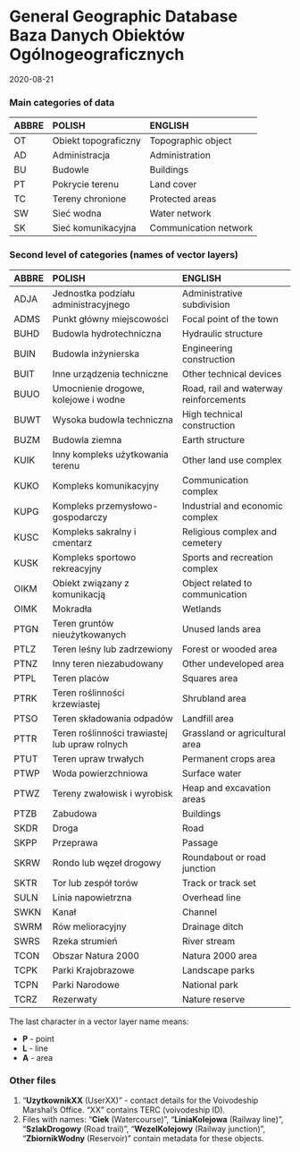 General Geographic Database  
Baza Danych Obiektów Ogólnogeograficznych
================
2020-08-21

<!-- General Geographic Database -->

<!-- Baza Danych Obiektów Ogólnogeograficznych -->

### Main categories of data

| ABBRE | POLISH               | ENGLISH               |
| :---- | :------------------- | :-------------------- |
| OT    | Obiekt topograficzny | Topographic object    |
| AD    | Administracja        | Administration        |
| BU    | Budowle              | Buildings             |
| PT    | Pokrycie terenu      | Land cover            |
| TC    | Tereny chronione     | Protected areas       |
| SW    | Sieć wodna           | Water network         |
| SK    | Sieć komunikacyjna   | Communication network |

### Second level of categories (names of vector layers)

| ABBRE | POLISH                                         | ENGLISH                                |
| :---- | :--------------------------------------------- | :------------------------------------- |
| ADJA  | Jednostka podziału administracyjnego           | Administrative subdivision             |
| ADMS  | Punkt główny miejscowości                      | Focal point of the town                |
| BUHD  | Budowla hydrotechniczna                        | Hydraulic structure                    |
| BUIN  | Budowla inżynierska                            | Engineering construction               |
| BUIT  | Inne urządzenia techniczne                     | Other technical devices                |
| BUUO  | Umocnienie drogowe, kolejowe i wodne           | Road, rail and waterway reinforcements |
| BUWT  | Wysoka budowla techniczna                      | High technical construction            |
| BUZM  | Budowla ziemna                                 | Earth structure                        |
| KUIK  | Inny kompleks użytkowania terenu               | Other land use complex                 |
| KUKO  | Kompleks komunikacyjny                         | Communication complex                  |
| KUPG  | Kompleks przemysłowo-gospodarczy               | Industrial and economic complex        |
| KUSC  | Kompleks sakralny i cmentarz                   | Religious complex and cemetery         |
| KUSK  | Kompleks sportowo rekreacyjny                  | Sports and recreation complex          |
| OIKM  | Obiekt związany z komunikacją                  | Object related to communication        |
| OIMK  | Mokradła                                       | Wetlands                               |
| PTGN  | Teren gruntów nieużytkowanych                  | Unused lands area                      |
| PTLZ  | Teren leśny lub zadrzewiony                    | Forest or wooded area                  |
| PTNZ  | Inny teren niezabudowany                       | Other undeveloped area                 |
| PTPL  | Teren placów                                   | Squares area                           |
| PTRK  | Teren roślinności krzewiastej                  | Shrubland area                         |
| PTSO  | Teren składowania odpadów                      | Landfill area                          |
| PTTR  | Teren roślinności trawiastej lub upraw rolnych | Grassland or agricultural area         |
| PTUT  | Teren upraw trwałych                           | Permanent crops area                   |
| PTWP  | Woda powierzchniowa                            | Surface water                          |
| PTWZ  | Tereny zwałowisk i wyrobisk                    | Heap and excavation areas              |
| PTZB  | Zabudowa                                       | Buildings                              |
| SKDR  | Droga                                          | Road                                   |
| SKPP  | Przeprawa                                      | Passage                                |
| SKRW  | Rondo lub węzeł drogowy                        | Roundabout or road junction            |
| SKTR  | Tor lub zespół torów                           | Track or track set                     |
| SULN  | Linia napowietrzna                             | Overhead line                          |
| SWKN  | Kanał                                          | Channel                                |
| SWRM  | Rów melioracyjny                               | Drainage ditch                         |
| SWRS  | Rzeka strumień                                 | River stream                           |
| TCON  | Obszar Natura 2000                             | Natura 2000 area                       |
| TCPK  | Parki Krajobrazowe                             | Landscape parks                        |
| TCPN  | Parki Narodowe                                 | National park                          |
| TCRZ  | Rezerwaty                                      | Nature reserve                         |

The last character in a vector layer name means:

  - **P** - point
  - **L** - line
  - **A** - area

### Other files

1.  “**UzytkownikXX** (UserXX)” - contact details for the Voivodeship
    Marshal’s Office. “XX” contains TERC (voivodeship ID).
2.  Files with names: “**Ciek** (Watercourse)”, “**LiniaKolejowa**
    (Railway line)”, “**SzlakDrogowy** (Road trail)”, “**WezelKolejowy**
    (Railway junction)”, “**ZbiornikWodny** (Reservoir)” contain
    metadata for these objects.
